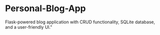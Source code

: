 # Personal-Blog-App
Flask-powered blog application with CRUD functionality, SQLite database, and a user-friendly UI."
